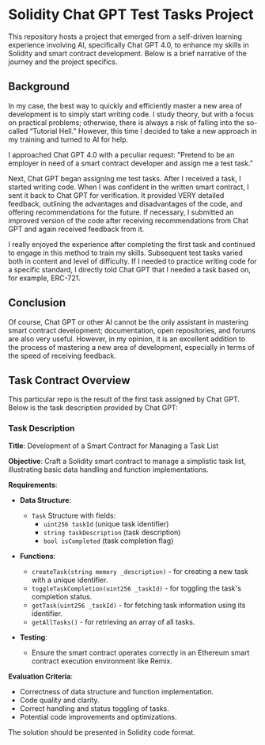 # Solidity Chat GPT Test Tasks Project

This repository hosts a project that emerged from a self-driven learning experience involving AI, specifically Chat GPT 4.0, to enhance my skills in Solidity and smart contract development. Below is a brief narrative of the journey and the project specifics.

## Background

In my case, the best way to quickly and efficiently master a new area of development is to simply start writing code. I study theory, but with a focus on practical problems; otherwise, there is always a risk of falling into the so-called “Tutorial Hell.” However, this time I decided to take a new approach in my training and turned to AI for help.

I approached Chat GPT 4.0 with a peculiar request: "Pretend to be an employer in need of a smart contract developer and assign me a test task." 

Next, Chat GPT began assigning me test tasks. After I received a task, I started writing code. When I was confident in the written smart contract, I sent it back to Chat GPT for verification. It provided VERY detailed feedback, outlining the advantages and disadvantages of the code, and offering recommendations for the future. If necessary, I submitted an improved version of the code after receiving recommendations from Chat GPT and again received feedback from it.

I really enjoyed the experience after completing the first task and continued to engage in this method to train my skills. Subsequent test tasks varied both in content and level of difficulty. If I needed to practice writing code for a specific standard, I directly told Chat GPT that I needed a task based on, for example, ERC-721.

## Conclusion

Of course, Chat GPT or other AI cannot be the only assistant in mastering smart contract development; documentation, open repositories, and forums are also very useful. However, in my opinion, it is an excellent addition to the process of mastering a new area of development, especially in terms of the speed of receiving feedback.

## Task Contract Overview

This particular repo is the result of the first task assigned by Chat GPT. Below is the task description provided by Chat GPT:

### Task Description

**Title**: Development of a Smart Contract for Managing a Task List

**Objective**: Craft a Solidity smart contract to manage a simplistic task list, illustrating basic data handling and function implementations.

**Requirements**:

- **Data Structure**:
  - `Task` Structure with fields:
    - `uint256 taskId` (unique task identifier)
    - `string taskDescription` (task description)
    - `bool isCompleted` (task completion flag)
  
- **Functions**:
  - `createTask(string memory _description)` - for creating a new task with a unique identifier.
  - `toggleTaskCompletion(uint256 _taskId)` - for toggling the task's completion status.
  - `getTask(uint256 _taskId)` - for fetching task information using its identifier.
  - `getAllTasks()` - for retrieving an array of all tasks.

- **Testing**:
  - Ensure the smart contract operates correctly in an Ethereum smart contract execution environment like Remix.

**Evaluation Criteria**:
- Correctness of data structure and function implementation.
- Code quality and clarity.
- Correct handling and status toggling of tasks.
- Potential code improvements and optimizations.

The solution should be presented in Solidity code format.
